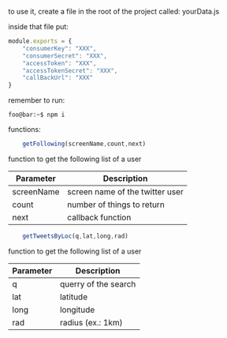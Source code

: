 to use it, create a file in the root of the project 
called: yourData.js

inside that file put:

```javascript
module.exports = {  
    "consumerKey": "XXX",  
    "consumerSecret": "XXX",   
    "accessToken": "XXX",  
    "accessTokenSecret": "XXX",  
    "callBackUrl": "XXX"  
}
```

remember to run:

```console
foo@bar:~$ npm i 
```


functions:

```javascript
    getFollowing(screenName,count,next)
```

function to get the following list of a user

| Parameter     | Description   |  
| ------------- | ------------- |  
| screenName | screen name of the twitter user |  
| count | number of things to return|  
|next|callback function|  



```javascript
    getTweetsByLoc(q,lat,long,rad)
```

function to get the following list of a user

| Parameter     | Description   |  
| ------------- | ------------- |  
| q | querry of the search |  
| lat | latitude |  
|long |longitude|  
| rad | radius (ex.: 1km) |

